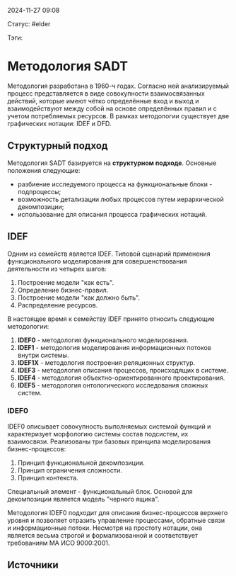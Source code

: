 2024-11-27 09:08

Статус: #elder 

Тэги:
# Методология SADT
Методология разработана в 1960-ч годах. Согласно ней анализируемый процесс представляется в виде совокупности взаимосвязанных действий, которые имеют чётко определённые вход и выход и взаимодействуют между собой на основе определённых правил и с учетом потребляемых ресурсов.
В рамках методологии существует две графических нотации: IDEF и DFD.

## Структурный подход
Методология SADT базируется на **структурном подходе**.
Основные положения следующие:
- разбиение исследуемого процесса на функциональные блоки - подпроцессы;
- возможность детализации любых процессов путем иерархической декомпозиции;
- использование для описания процесса графических нотаций.

## IDEF
Одним из семейств является IDEF. Типовой сценарий применения функционального моделирования для совершенствования деятельности из четырех шагов:
1. Построение модели "как есть".
2. Определение бизнес-правил.
3. Построение модели "как должно быть".
4. Распределение ресурсов.

В настоящее время к семейству IDEF принято относить следующие методологии:
1. **IDEF0** - методология функционального моделирования.
2. **IDEF1** - методология моделирования информационных потоков внутри системы.
3. **IDEF1X** - методология построения реляционных структур.
4. **IDEF3** - методология описания процессов, происходящих в системе.
5. **IDEF4** - методология объектно-ориентированного проектирования.
6. **IDEF5** - методология онтологического исследования сложных систем.

### IDEF0
IDEF0 описывает совокупность выполняемых системой функций и характеризует морфологию системы  состав подсистем, их взаимосвязи.
Реализованы три базовых принципа моделирования бизнес-процессов:
1. Принцип функциональной декомпозиции.
2. Принцип ограничения сложности.
3. Принцип контекста.

Специальный элемент - функциональный блок. Основой для декомпозиции является модель "черного ящика".

Методология IDEF0 подходит для описания бизнес-процессов верхнего уровня и позволяет отразить управление процессами, обратные связи и информационные потоки.
Несмотря на простоту нотации, она является весьма строгой и формализованной и соответствует требованиям МА ИСО 9000:2001.



## Источники